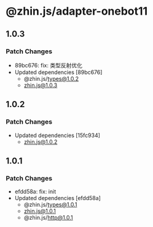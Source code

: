 # @zhin.js/adapter-onebot11

## 1.0.3

### Patch Changes

- 89bc676: fix: 类型反射优化
- Updated dependencies [89bc676]
  - @zhin.js/types@1.0.2
  - zhin.js@1.0.3

## 1.0.2

### Patch Changes

- Updated dependencies [15fc934]
  - zhin.js@1.0.2

## 1.0.1

### Patch Changes

- efdd58a: fix: init
- Updated dependencies [efdd58a]
  - @zhin.js/types@1.0.1
  - zhin.js@1.0.1
  - @zhin.js/http@1.0.1
